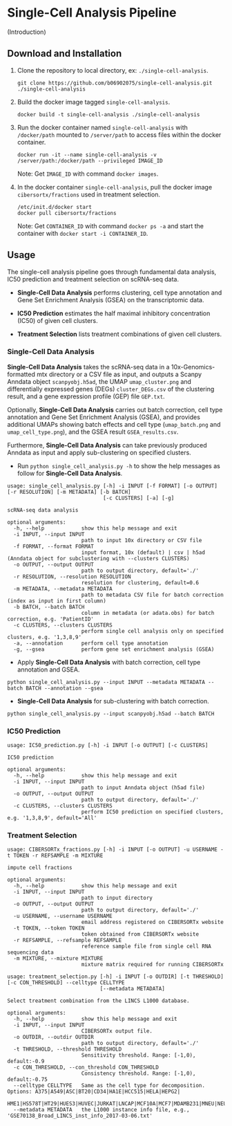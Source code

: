 # Single-Cell Analysis Pipeline

(Introduction)

## Download and Installation

1.  Clone the repository to local directory, ex: `./single-cell-analysis`.

    ```
    git clone https://github.com/b06902075/single-cell-analysis.git ./single-cell-analysis
    ```


2.  Build the docker image tagged `single-cell-analysis`.

    ```
    docker build -t single-cell-analysis ./single-cell-analysis
    ```


3.  Run the docker container named `single-cell-analysis` with `/docker/path` mounted to `/server/path` to access files within the docker container.
    
    ```
    docker run -it --name single-cell-analysis -v /server/path:/docker/path --privileged IMAGE_ID
    ```
    
    Note: Get `IMAGE_ID` with command `docker images`.
    
4.  In the docker container `single-cell-analysis`, pull the docker image `cibersortx/fractions` used in treatment selection.

    ```
    /etc/init.d/docker start
    docker pull cibersortx/fractions
    ```
    
    Note: Get `CONTAINER_ID` with command `docker ps -a` and start the container with `docker start -i CONTAINER_ID`.


## Usage

The single-cell analysis pipeline goes through fundamental data analysis, IC50 prediction and treatment selection on scRNA-seq data.

- **Single-Cell Data Analysis** performs clustering, cell type annotation and Gene Set Enrichment Analysis (GSEA) on the transcriptomic data. 

- **IC50 Prediction** estimates the half maximal inhibitory concentration (IC50) of given cell clusters.

- **Treatment Selection** lists treatment combinations of given cell clusters.


### Single-Cell Data Analysis

**Single-Cell Data Analysis** takes the scRNA-seq data in a 10x-Genomics-formatted mtx directory or a CSV file as input, and outputs a Scanpy Anndata object `scanpyobj.h5ad`, the UMAP `umap_cluster.png` and differentially expressed genes (DEGs) `cluster_DEGs.csv` of the clustering result, and a gene expression profile (GEP) file `GEP.txt`.

Optionally, **Single-Cell Data Analysis** carries out batch correction, cell type annotation and Gene Set Enrichment Analysis (GSEA), and provides additional UMAPs showing batch effects and cell type (`umap_batch.png` and `umap_cell_type.png`), and the GSEA result `GSEA_results.csv`.

Furthermore, **Single-Cell Data Analysis** can take previously produced Anndata as input and apply sub-clustering on specified clusters.


- Run `python single_cell_analysis.py -h` to show the help messages as follow for **Single-Cell Data Analysis**.

```
usage: single_cell_analysis.py [-h] -i INPUT [-f FORMAT] [-o OUTPUT] [-r RESOLUTION] [-m METADATA] [-b BATCH]
                               [-c CLUSTERS] [-a] [-g]

scRNA-seq data analysis

optional arguments:
  -h, --help            show this help message and exit
  -i INPUT, --input INPUT
                        path to input 10x directory or CSV file
  -f FORMAT, --format FORMAT
                        input format, 10x (default) | csv | h5ad (Anndata object for subclustering with --clusters CLUSTERS)
  -o OUTPUT, --output OUTPUT
                        path to output directory, default='./'
  -r RESOLUTION, --resolution RESOLUTION
                        resolution for clustering, default=0.6
  -m METADATA, --metadata METADATA
                        path to metadata CSV file for batch correction (index as input in first column)
  -b BATCH, --batch BATCH
                        column in metadata (or adata.obs) for batch correction, e.g. 'PatientID'
  -c CLUSTERS, --clusters CLUSTERS
                        perform single cell analysis only on specified clusters, e.g. '1,3,8,9'
  -a, --annotation      perform cell type annotation
  -g, --gsea            perform gene set enrichment analysis (GSEA)
```

- Apply **Single-Cell Data Analysis** with batch correction, cell type annotation and GSEA.

```
python single_cell_analysis.py --input INPUT --metadata METADATA --batch BATCH --annotation --gsea
```

- **Single-Cell Data Analysis** for sub-clustering with batch correction.

```
python single_cell_analysis.py --input scanpyobj.h5ad --batch BATCH
```


### IC50 Prediction



```
usage: IC50_prediction.py [-h] -i INPUT [-o OUTPUT] [-c CLUSTERS]

IC50 prediction

optional arguments:
  -h, --help            show this help message and exit
  -i INPUT, --input INPUT
                        path to input Anndata object (h5ad file)
  -o OUTPUT, --output OUTPUT
                        path to output directory, default='./'
  -c CLUSTERS, --clusters CLUSTERS
                        perform IC50 prediction on specified clusters, e.g. '1,3,8,9', default='All'
```

### Treatment Selection

```
usage: CIBERSORTx_fractions.py [-h] -i INPUT [-o OUTPUT] -u USERNAME -t TOKEN -r REFSAMPLE -m MIXTURE

impute cell fractions

optional arguments:
  -h, --help            show this help message and exit
  -i INPUT, --input INPUT
                        path to input directory
  -o OUTPUT, --output OUTPUT
                        path to output directory, default='./'
  -u USERNAME, --username USERNAME
                        email address registered on CIBERSORTx website
  -t TOKEN, --token TOKEN
                        token obtained from CIBERSORTx website
  -r REFSAMPLE, --refsample REFSAMPLE
                        reference sample file from single cell RNA sequencing data
  -m MIXTURE, --mixture MIXTURE
                        mixture matrix required for running CIBERSORTx

```

```
usage: treatment_selection.py [-h] -i INPUT [-o OUTDIR] [-t THRESHOLD] [-c CON_THRESHOLD] --celltype CELLTYPE
                              [--metadata METADATA]

Select treatment combination from the LINCS L1000 database.

optional arguments:
  -h, --help            show this help message and exit
  -i INPUT, --input INPUT
                        CIBERSORTx output file.
  -o OUTDIR, --outdir OUTDIR
                        path to output directory, default='./'
  -t THRESHOLD, --threshold THRESHOLD
                        Sensitivity threshold. Range: [-1,0), default:-0.9
  -c CON_THRESHOLD, --con_threshold CON_THRESHOLD
                        Consistency threshold. Range: [-1,0), default:-0.75
  --celltype CELLTYPE   Same as the cell type for decomposition. Options: A375|A549|ASC|BT20|CD34|HA1E|HCC515|HELA|HEPG2|
                        HME1|HS578T|HT29|HUES3|HUVEC|JURKAT|LNCAP|MCF10A|MCF7|MDAMB231|MNEU|NEU|NPC|PC3|SKBR3|SKL|YAPC
  --metadata METADATA   the L1000 instance info file, e.g., 'GSE70138_Broad_LINCS_inst_info_2017-03-06.txt'
```
